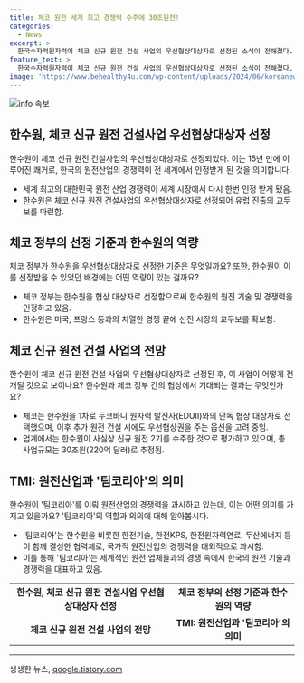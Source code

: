 ```yaml
---
title: 체코 원전 세계 최고 경쟁력 수주에 30조원전!
categories:
  - News
excerpt: >
  한국수자력원자력이 체코 신규 원전 건설 사업의 우선협상대상자로 선정된 소식이 전해졌다. 윤석열 대통령은 이를 통해 한국 원전 산업의 경쟁력을 강조하며 기업인과 국민에게 감사의 뜻을 전했다. 한수원은 체코 전력공사의 자회사와 협상을 통해 최종 계약을 위한 입지를 확보한 것으로 알려졌으며, 이는 15년 만에 이루어진 쾌거로 평가되고 있다. 한수원은 한국전력과 민간 기업들과 함께 팀코리아를 이루어 첫 유럽 시장 진출 교두보를 마련했다. (단어수: 115)
feature_text: >
  한국수자력원자력이 체코 신규 원전 건설 사업의 우선협상대상자로 선정된 소식이 전해졌다. 윤석열 대통령은 이를 통해 한국 원전 산업의 경쟁력을 강조하며 기업인과 국민에게 감사의 뜻을 전했다. 한수원은 체코 전력공사의 자회사와 협상을 통해 최종 계약을 위한 입지를 확보한 것으로 알려졌으며, 이는 15년 만에 이루어진 쾌거로 평가되고 있다. 한수원은 한국전력과 민간 기업들과 함께 팀코리아를 이루어 첫 유럽 시장 진출 교두보를 마련했다. (단어수: 115)
image: 'https://www.behealthy4u.com/wp-content/uploads/2024/06/koreanews.jpg'
---
```


<p><img src="https://www.behealthy4u.com/wp-content/uploads/2024/06/koreanews.jpg" alt="info 속보" /></p>

<h2 data-ke-size="size26">한수원, 체코 신규 원전 건설사업 우선협상대상자 선정</h2>

<p data-ke-size="size16">한수원이 체코 신규 원전 건설사업의 우선협상대상자로 선정되었다. 이는 15년 만에 이루어진 쾌거로, 한국의 원전산업의 경쟁력이 전 세계에서 인정받게 된 것을 의미합니다.</p>

<ul>
<li>세계 최고의 대한민국 원전 산업 경쟁력이 세계 시장에서 다시 한번 인정 받게 됐음.</li>
<li>한수원은 체코 신규 원전 건설사업의 우선협상대상자로 선정되어 유럽 진출의 교두보를 마련함.</li>
</ul>

<h2 data-ke-size="size26">체코 정부의 선정 기준과 한수원의 역량</h2>

<p data-ke-size="size16">체코 정부가 한수원을 우선협상대상자로 선정한 기준은 무엇일까요? 또한, 한수원이 이를 선정받을 수 있었던 배경에는 어떤 역량이 있는 걸까요?</p>

<ul>
<li>체코 정부는 한수원을 협상 대상자로 선정함으로써 한수원의 원전 기술 및 경쟁력을 인정하고 있음.</li>
<li>한수원은 미국, 프랑스 등과의 치열한 경쟁 끝에 선진 시장의 교두보를 확보함.</li>
</ul>

<h2 data-ke-size="size26">체코 신규 원전 건설 사업의 전망</h2>

<p data-ke-size="size16">한수원이 체코 신규 원전 건설 사업의 우선협상대상자로 선정된 후, 이 사업이 어떻게 전개될 것으로 보이나요? 한수원과 체코 정부 간의 협상에서 기대되는 결과는 무엇인가요?</p>

<ul>
<li>체코는 한수원을 1차로 두코바니 원자력 발전사(EDUⅡ)와의 단독 협상 대상자로 선택했으며, 이후 추가 원전 건설 시에도 우선협상권을 주는 옵션을 고려 중임.</li>
<li>업계에서는 한수원이 사실상 신규 원전 2기를 수주한 것으로 평가하고 있으며, 총 사업규모는 30조원(220억 달러)로 추정됨.</li>
</ul>

<h2 data-ke-size="size26">TMI: 원전산업과 '팀코리아'의 의미</h2>

<p data-ke-size="size16">한수원이 '팀코리아'를 이뤄 원전산업의 경쟁력을 과시하고 있는데, 이는 어떤 의미를 가지고 있을까요? '팀코리아'의 역할과 의의에 대해 알아봅시다.</p>

<ul>
<li>'팀코리아'는 한수원을 비롯한 한전기술, 한전KPS, 한전원자력연료, 두산에너지 등이 함께 결성한 협력체로, 국가적 원전산업의 경쟁력을 대외적으로 과시함.</li>
<li>이를 통해 '팀코리아'는 세계적인 원전 업체들과의 경쟁 속에서 한국의 원전 기술과 경쟁력을 대표하고 있음.</li>
</ul>

<table>
<tbody>
<tr>
<td style="text-align: center; height: 17px;"><b>한수원, 체코 신규 원전 건설사업 우선협상대상자 선정</b></td>
<td style="text-align: center; height: 17px;"><b>체코 정부의 선정 기준과 한수원의 역량</b></td>
</tr>
<tr>
<td style="text-align: center; height: 17px;"><b>체코 신규 원전 건설 사업의 전망</b></td>
<td style="text-align: center; height: 17px;"><b>TMI: 원전산업과 '팀코리아'의 의미</b></td>
</tr>
</tbody>
</table>

<hr>
생생한 뉴스, <a href="https://qoogle.tistory.com" rel="dofollow">qoogle.tistory.com</a>



